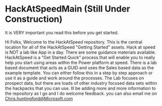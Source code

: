 # HackAtSpeedMain (Still Under Construction)

It is VERY important you read this before you get started.

Hi Folks, Welcome to the HackAtSpeed repository. This is the central location for all of the HackAtSpeed "Getting Started" assets. Hack at speed is NOT a lab like App in a day. There are some guidance materials available. HackAtSpeed is a "Get Started Quick" process that will enable you to really help you start using areas within the Power platform at speed. There is a lab based document that acts as a GUID and uses the Sales based data as the example template. You can either follow this in a step by step approach or use it as a guide and work around the processes. The Lab focuses on prospect data, but there are loads of other industry focused data sets within the hackpacks that you can use. Ill be adding more and more information to the repository as I go and I do welcome feedback. you can also email me on Chris.huntingford@Microsoft.com
